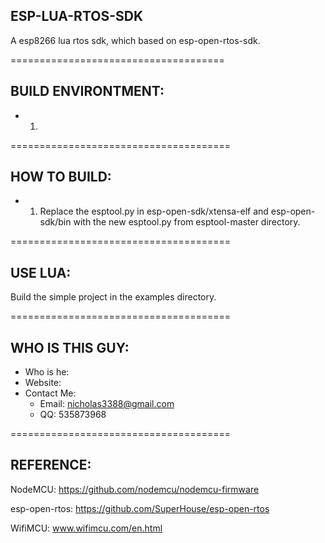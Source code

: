 ## ESP-LUA-RTOS-SDK

A esp8266 lua rtos sdk, which based on esp-open-rtos-sdk.

=====================================
## BUILD ENVIRONTMENT:

* 1. 

======================================
## HOW TO BUILD:

* 1. Replace the esptool.py in esp-open-sdk/xtensa-elf and esp-open-sdk/bin with the new esptool.py from esptool-master directory.

======================================
## USE LUA:

Build the simple project in the examples directory.

======================================
## WHO IS THIS GUY: 
* Who is he: 
* Website: 
* Contact Me:
  - Email: nicholas3388@gmail.com
  - QQ: 535873968

======================================
## REFERENCE:

NodeMCU: https://github.com/nodemcu/nodemcu-firmware

esp-open-rtos: https://github.com/SuperHouse/esp-open-rtos

WifiMCU: www.wifimcu.com/en.html

